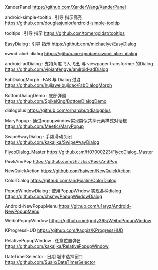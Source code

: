 XanderPanel
https://github.com/XanderWang/XanderPanel

android-simple-tooltip : 引导 指示高亮
https://github.com/douglasjunior/android-simple-tooltip

tooltips : 引导 指示
https://github.com/tomergoldst/tooltips

EasyDialog : 引导 指示
https://github.com/michaelye/EasyDialog

sweet-alert-dialog
https://github.com/pedant/sweet-alert-dialog

android-adDialog : 支持角度飞入飞出, 与 viewpager transformer 的Dialog
https://github.com/yipianfengye/android-adDialog

FabDialogMorph : FAB 与 Dialog 过渡
https://github.com/hujiaweibujidao/FabDialogMorph

BottomDialogDemo : 底部弹窗
https://github.com/SpikeKing/BottomDialogDemo

dialogplus
https://github.com/orhanobut/dialogplus

MaryPopup : 通过popupwindow实现类似共享元素样式对话框
https://github.com/Meetic/MaryPopup

SwipeAwayDialog : 手势滑动关闭
https://github.com/kakajika/SwipeAwayDialog

FlycoDialog_Master
https://github.com/H07000223/FlycoDialog_Master

PeekAndPop
https://github.com/shalskar/PeekAndPop

NewQuickAction
https://github.com/haiwen/NewQuickAction

ColorDialog
https://github.com/andyxialm/ColorDialog

PopupWindowDialog : 使用PopupWindow 实现各种dialog
https://github.com/chsmy/PopupWindowDialog

Android-NewPopupMenu
https://github.com/u1aryz/Android-NewPopupMenu

WeiboPopupWindow
https://github.com/gqdy365/WeiboPopupWindow

KProgressHUD
https://github.com/Kaopiz/KProgressHUD

RelativePopupWindow : 任意位置弹出
https://github.com/kakajika/RelativePopupWindow

DateTimerSelector : 日期 城市选择窗口
https://github.com/Suaix/DateTimerSelector
